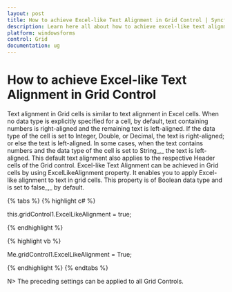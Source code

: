 ```yaml
---
layout: post
title: How to achieve Excel-like Text Alignment in Grid Control | Syncfusion
description: Learn here all about how to achieve excel-like text alignment in grid control of Syncfusion Windows Forms GridControl and more.
platform: windowsforms
control: Grid
documentation: ug
---
```


# How to achieve Excel-like Text Alignment in Grid Control

Text alignment in Grid cells is similar to text alignment in Excel cells. When no data type is explicitly specified for a cell, by default, text containing numbers is right-aligned and the remaining text is left-aligned. If the data type of the cell is set to Integer, Double, or Decimal, the text is right-aligned; or else the text is left-aligned. In some cases, when the text contains numbers and the data type of the cell is set to String_,_ the text is left-aligned. This default text alignment also applies to the respective Header cells of the Grid control. Excel-like Text Alignment can be achieved in Grid cells by using ExcelLikeAlignment property. It enables you to apply Excel-like alignment to text in grid cells. This property is of Boolean data type and is set to false_,_ by default.

{% tabs %}
{% highlight c# %}

this.gridControl1.ExcelLikeAlignment = true;

{% endhighlight %}

{% highlight vb %}

Me.gridControl1.ExcelLikeAlignment = True;

{% endhighlight %}
{% endtabs %}

N> The preceding settings can be applied to all Grid Controls.

